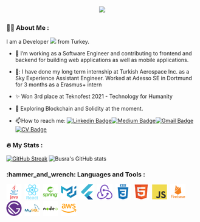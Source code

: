 
<div id="header" align="center">
  
 <h1>
  <!--<img src="https://media.giphy.com/media/hvRJCLFzcasrR4ia7z/giphy.gif" width="30px"/>-->
   <img src="https://media.giphy.com/media/m9XcY7KSHk6yRRA78C/giphy.gif" width="100"/>
 </h1>
  

  
<!-- <img src="https://komarev.com/ghpvc/?username=bxbalaban&style=flat-square&color=blue" alt=""/>  -->
  
</div>


<div>
  
### :woman_technologist: About Me :
  I am a Developer <img src="https://media.giphy.com/media/WUlplcMpOCEmTGBtBW/giphy.gif" width="30"> from Turkey.
  - :telescope: I’m working as a Software Engineer and contributing to frontend and backend for building web applications as well as mobile applications. 
  
  - 🧠: I have done my long term internship at Turkish Aerospace Inc. as a Sky Experience Assistant Engineer. Worked at Adesso SE in Dortmund for 3 months as a Erasmus+ intern
  
  - ✨ Won 3rd place at Teknofest 2021 - Technology for Humanity

- :seedling: Exploring Blockchain and Solidity at the moment.

<!-- - :zap: In my free time, I solve problems on Leetcode and read tech articles.-->

- :mailbox:How to reach me: 
  [![Linkedin Badge](https://img.shields.io/badge/LinkedIn-blue?style=for-the-badge&logo=linkedin&logoColor=white)](https://www.linkedin.com/in/busrabalaban/)[![Medium Badge](https://img.shields.io/badge/Medium-black?style=for-the-badge&logo=medium&logoColor=white)](https://medium.com/@bxbalaban)[![Gmail Badge](https://img.shields.io/badge/Gmail-red?style=for-the-badge&logo=gmail&logoColor=white)](mailto:balabanbsr@gmail.com)[![CV Badge](https://img.shields.io/badge/CV-green?style=for-the-badge&logo=drive&logoColor=white)](https://drive.google.com/file/d/15CBe-gsYJQwfpERJiLL4oli3LxIpLQg5/view?usp=sharing)
 
    
</div>

<div>
  
### :fire: My Stats :
 
  [![GitHub Streak](http://github-readme-streak-stats.herokuapp.com?user=bxbalaban&theme=dark&background=000000)](https://git.io/streak-stats)
  ![Busra's GitHub stats](https://github-readme-stats.vercel.app/api?username=bxbalaban&show_icons=true&theme=transparent)
 
</div>

<div>
 
  <h3>:hammer_and_wrench: Languages and Tools :</h3>
  <div></div>
  
  <img src="https://github.com/devicons/devicon/blob/master/icons/java/java-original-wordmark.svg" title="Java" alt="Java" width="40" height="40"/>&nbsp;
  <img src="https://github.com/devicons/devicon/blob/master/icons/react/react-original-wordmark.svg" title="React" alt="React" width="40" height="40"/>&nbsp;
  <img src="https://github.com/devicons/devicon/blob/master/icons/spring/spring-original-wordmark.svg" title="Spring" alt="Spring" width="40" height="40"/>&nbsp;
  <img src="https://github.com/devicons/devicon/blob/master/icons/materialui/materialui-original.svg" title="Material UI" alt="Material UI" width="40" height="40"/>&nbsp;
  <img src="https://github.com/devicons/devicon/blob/master/icons/flutter/flutter-original.svg" title="Flutter" alt="Flutter" width="40" height="40"/>&nbsp;
  <img src="https://github.com/devicons/devicon/blob/master/icons/redux/redux-original.svg" title="Redux" alt="Redux " width="40" height="40"/>&nbsp;
  <img src="https://github.com/devicons/devicon/blob/master/icons/css3/css3-plain-wordmark.svg"  title="CSS3" alt="CSS" width="40" height="40"/>&nbsp;
  <img src="https://github.com/devicons/devicon/blob/master/icons/html5/html5-original.svg" title="HTML5" alt="HTML" width="40" height="40"/>&nbsp;
  <img src="https://github.com/devicons/devicon/blob/master/icons/javascript/javascript-original.svg" title="JavaScript" alt="JavaScript" width="40" height="40"/>&nbsp;
  <img src="https://github.com/devicons/devicon/blob/master/icons/firebase/firebase-plain-wordmark.svg" title="Firebase" alt="Firebase" width="40" height="40"/>&nbsp;
  <img src="https://github.com/devicons/devicon/blob/master/icons/gatsby/gatsby-original.svg" title="Gatsby"  alt="Gatsby" width="40" height="40"/>&nbsp;
  <img src="https://github.com/devicons/devicon/blob/master/icons/mysql/mysql-original-wordmark.svg" title="MySQL"  alt="MySQL" width="40" height="40"/>&nbsp;
  <img src="https://github.com/devicons/devicon/blob/master/icons/nodejs/nodejs-original-wordmark.svg" title="NodeJS" alt="NodeJS" width="40" height="40"/>&nbsp;
  <img src="https://github.com/devicons/devicon/blob/master/icons/amazonwebservices/amazonwebservices-plain-wordmark.svg" title="AWS" alt="AWS" width="40" height="40"/>&nbsp;
 



<!--
**bxbalaban/bxbalaban** is a ✨ _special_ ✨ repository because its `README.md` (this file) appears on your GitHub profile.

Here are some ideas to get you started:

- 🔭 I’m currently working on ...
- 🌱 I’m currently learning ...
- 👯 I’m looking to collaborate on ...
- 🤔 I’m looking for help with ...
- 💬 Ask me about ...
- 📫 How to reach me: ...
- 😄 Pronouns: ...
- ⚡ Fun fact: ...
-->
